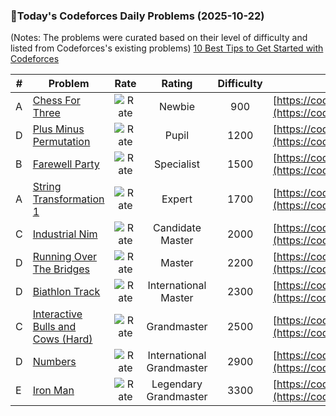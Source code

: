 ### 🌟Today's Codeforces Daily Problems (2025-10-22)
(Notes: The problems were curated based on their level of difficulty and listed from Codeforces's existing problems)
[10 Best Tips to Get Started with Codeforces](https://github.com/ika9810/Codeforces-Daily-Problems/blob/main/10%20Best%20Tips%20to%20Get%20Started%20with%20Codeforces.md)

| # | Problem | Rate| Rating | Difficulty | Contest |
|---| ----- | :--------: | :----------: | :----------: | ---------- |
|A|[Chess For Three](https://codeforces.com/contest/893/problem/A)|![Rate](https://img.shields.io/badge/Newbie-900-lightgrey)|Newbie|900|[https://codeforces.com/contest/893](https://codeforces.com/contest/893)|
|D|[Plus Minus Permutation](https://codeforces.com/contest/1872/problem/D)|![Rate](https://img.shields.io/badge/Pupil-1200-brightgreen)|Pupil|1200|[https://codeforces.com/contest/1872](https://codeforces.com/contest/1872)|
|B|[Farewell Party](https://codeforces.com/contest/1081/problem/B)|![Rate](https://img.shields.io/badge/Specialist-1500-9cf)|Specialist|1500|[https://codeforces.com/contest/1081](https://codeforces.com/contest/1081)|
|A|[String Transformation 1](https://codeforces.com/contest/1383/problem/A)|![Rate](https://img.shields.io/badge/Expert-1700-blue)|Expert|1700|[https://codeforces.com/contest/1383](https://codeforces.com/contest/1383)|
|C|[Industrial Nim](https://codeforces.com/contest/15/problem/C)|![Rate](https://img.shields.io/badge/Candidate%20Master-2000-blueviolet)|Candidate Master|2000|[https://codeforces.com/contest/15](https://codeforces.com/contest/15)|
|D|[Running Over The Bridges](https://codeforces.com/contest/730/problem/D)|![Rate](https://img.shields.io/badge/Master-2200-orange)|Master|2200|[https://codeforces.com/contest/730](https://codeforces.com/contest/730)|
|D|[Biathlon Track](https://codeforces.com/contest/424/problem/D)|![Rate](https://img.shields.io/badge/International%20Master-2300-orange)|International Master|2300|[https://codeforces.com/contest/424](https://codeforces.com/contest/424)|
|C|[Interactive Bulls and Cows (Hard)](https://codeforces.com/contest/753/problem/C)|![Rate](https://img.shields.io/badge/Grandmaster-2500-red)|Grandmaster|2500|[https://codeforces.com/contest/753](https://codeforces.com/contest/753)|
|D|[Numbers](https://codeforces.com/contest/241/problem/D)|![Rate](https://img.shields.io/badge/International%20Grandmaster-2900-red)|International Grandmaster|2900|[https://codeforces.com/contest/241](https://codeforces.com/contest/241)|
|E|[Iron Man](https://codeforces.com/contest/704/problem/E)|![Rate](https://img.shields.io/badge/Legendary%20Grandmaster-3300-red)|Legendary Grandmaster|3300|[https://codeforces.com/contest/704](https://codeforces.com/contest/704)|
